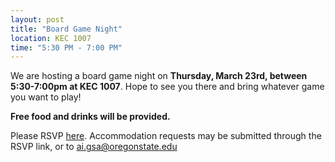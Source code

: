 ```yaml
---
layout: post
title: "Board Game Night"
location: KEC 1007
time: "5:30 PM - 7:00 PM"
---
```


We are hosting a board game night on **Thursday, March 23rd, between 5:30-7:00pm at KEC 1007**. Hope to see you there and bring whatever game you want to play!

**Free food and drinks will be provided.**

Please RSVP [here](https://forms.gle/5mxCfSBeU15nZCbr6). Accommodation requests may be submitted through the RSVP link, or to ai.gsa@oregonstate.edu
